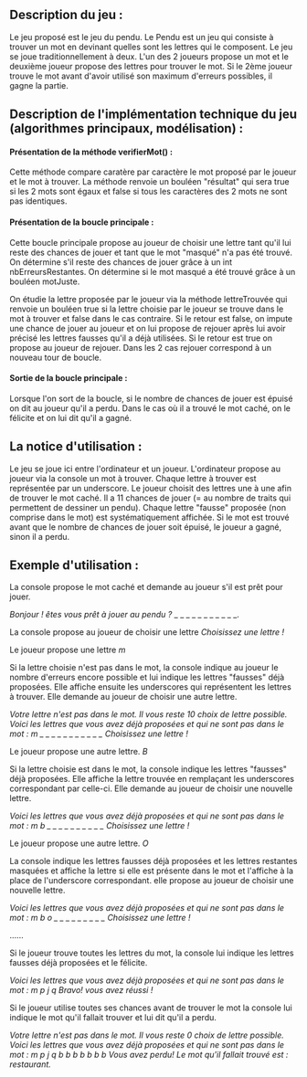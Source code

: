 ## Description du jeu : ##

Le jeu proposé est le jeu du pendu. Le Pendu est un jeu qui consiste à trouver un mot en devinant quelles sont les lettres qui le composent. Le jeu se joue traditionnellement à deux. L'un des 2 joueurs propose un mot et le deuxième joueur propose des lettres pour trouver le mot. Si le 2ème joueur trouve le mot avant d'avoir utilisé son maximum d'erreurs possibles, il gagne la partie. 

## Description de l'implémentation technique du jeu (algorithmes principaux, modélisation) : ##

#### Présentation de la méthode verifierMot() : ####

Cette méthode compare caratère par caractère le mot proposé par le joueur et le mot à trouver. La méthode renvoie un bouléen "résultat" qui sera true si les 2 mots sont égaux et false si tous les caractères des 2 mots ne sont pas identiques. 

#### Présentation de la **boucle principale** : ####

Cette boucle principale propose au joueur de choisir une lettre tant qu'il lui reste des chances de jouer et tant que le mot "masqué" n'a pas été trouvé. 
On détermine s'il reste des chances de jouer grâce à un int nbErreursRestantes.
On détermine si le mot masqué a été trouvé grâce à un bouléen motJuste.

On étudie la lettre proposée par le joueur via la méthode lettreTrouvée qui renvoie un bouléen true si la lettre choisie par le joueur se trouve dans le mot à trouver et false dans le cas contraire.
Si le retour est false, on impute une chance de jouer au joueur et on lui propose de rejouer après lui avoir précisé les lettres fausses qu'il a déjà utilisées.
Si le retour est true on propose au joueur de rejouer.
Dans les 2 cas rejouer correspond à un nouveau tour de boucle.

#### Sortie de la boucle principale : ####

Lorsque l'on sort de la boucle, si le nombre de chances de jouer est épuisé on dit au joueur qu'il a perdu. Dans le cas où il a trouvé le mot caché, on le félicite et on lui dit qu'il a gagné. 


## La notice d'utilisation : ##

Le jeu se joue ici entre l'ordinateur et un joueur. L'ordinateur propose au joueur via la console un mot à trouver. Chaque lettre à trouver est représentée par un underscore. Le joueur choisit des lettres une à une afin de trouver le mot caché. Il a 11 chances de jouer (= au nombre de traits qui permettent de dessiner un pendu). Chaque lettre "fausse" proposée (non comprise dans le mot) est systématiquement affichée. Si le mot est trouvé avant que le nombre de chances de jouer soit épuisé, le joueur a gagné, sinon il a perdu. 
 

## Exemple d'utilisation : ##

La console propose le mot caché et demande au joueur s'il est prêt pour jouer.

*Bonjour ! êtes vous prêt à jouer au pendu ?*
_ _ _ _ _ _ _ _ _ _ _.

La console propose au joueur de choisir une lettre 
*Choisissez une lettre !*

Le joueur propose une lettre
*m*

Si la lettre choisie n'est pas dans le mot, la console indique au joueur le nombre d'erreurs encore possible et lui indique les lettres "fausses" déjà proposées. Elle affiche ensuite les underscores qui représentent les lettres à trouver. Elle demande au joueur de choisir une autre lettre.

*Votre lettre n'est pas dans le mot. Il vous reste 10 choix de lettre possible.*
*Voici les lettres que vous avez déjà proposées et qui ne sont pas dans le mot : m*
*_ _ _ _ _ _ _ _ _ _ _*
*Choisissez une lettre !*

Le joueur propose une autre lettre. 
*B*

Si la lettre choisie est dans le mot, la console indique les lettres "fausses" déjà proposées. Elle affiche la lettre trouvée en remplaçant les underscores correspondant par celle-ci. Elle demande au joueur de choisir une nouvelle lettre.

*Voici les lettres que vous avez déjà proposées et qui ne sont pas dans le mot : m*
*b _ _ _ _ _ _ _ _ _ _*
*Choisissez une lettre !*

Le joueur propose une autre lettre.
*O*

La console indique les lettres fausses déjà proposées et les lettres restantes masquées et affiche la lettre si elle est présente dans le mot et l'affiche à la place de  l'underscore correspondant. elle propose au joueur de choisir une nouvelle lettre.

*Voici les lettres que vous avez déjà proposées et qui ne sont pas dans le mot : m*
*b o _ _ _ _ _ _ _ _ _*
*Choisissez une lettre !*
 
......

Si le joueur trouve toutes les lettres du mot, la console lui indique les lettres fausses déjà proposées et le félicite.

*Voici les lettres que vous avez déjà proposées et qui ne sont pas dans le mot : m p j q*
*Bravo! vous avez réussi !*

Si le joueur utilise toutes ses chances avant de trouver le mot la console lui indique le mot qu'il fallait trouver et lui dit qu'il a perdu.

*Votre lettre n'est pas dans le mot. Il vous reste 0 choix de lettre possible.*
*Voici les lettres que vous avez déjà proposées et qui ne sont pas dans le mot : m p j q b b b b b b b*
*Vous avez perdu! Le mot qu'il fallait trouvé est : restaurant.*